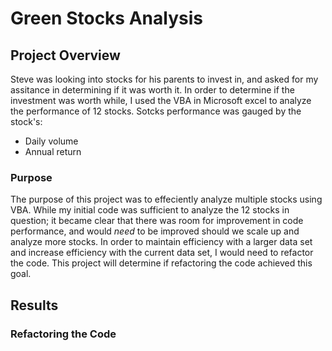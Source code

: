 # Green Stocks Analysis

## Project Overview
Steve was looking into stocks for his parents to invest in, and asked for my assitance in determining if it was worth it. In order to determine if the investment was worth while, I used the VBA in Microsoft excel to analyze the performance of 12 stocks. Sotcks performance was gauged by the stock's: 
- Daily volume  
- Annual return

### Purpose
The purpose of this project was to effeciently analyze multiple stocks using VBA. While my initial code was sufficient to analyze the 12 stocks in question; it became clear that there was room for improvement in code performance, and would *need* to be improved should we scale up and analyze more stocks. In order to maintain efficiency with a larger data set and increase efficiency with the current data set, I would need to refactor the code. This project will determine if refactoring the code achieved this goal.

## Results
### Refactoring the Code


